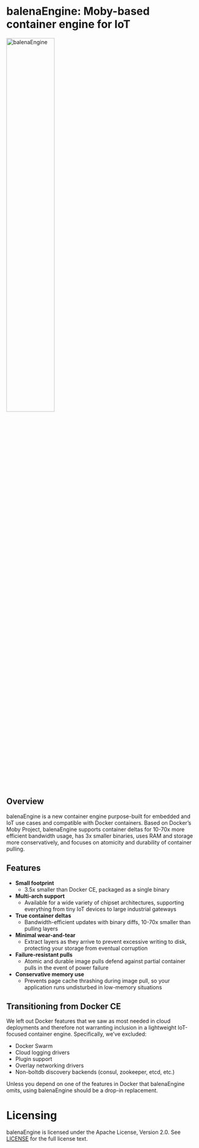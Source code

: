 balenaEngine: Moby-based container engine for IoT
=================================================

<img src="docs/static_files/balena-engine.svg" alt="balenaEngine" width="50%" />

## Overview

balenaEngine is a new container engine purpose-built for embedded and IoT use cases
and compatible with Docker containers. Based on Docker’s Moby Project, balenaEngine
supports container deltas for 10-70x more efficient bandwidth usage, has 3x
smaller binaries, uses RAM and storage more conservatively, and focuses on
atomicity and durability of container pulling.

## Features

- __Small footprint__
	- 3.5x smaller than Docker CE, packaged as a single binary
- __Multi-arch support__
	- Available for a wide variety of chipset architectures, supporting everything from tiny IoT devices to large industrial gateways
- __True container deltas__
	- Bandwidth-efficient updates with binary diffs, 10-70x smaller than pulling layers
- __Minimal wear-and-tear__
	- Extract layers as they arrive to prevent excessive writing to disk, protecting your storage from eventual corruption
- __Failure-resistant pulls__
	- Atomic and durable image pulls defend against partial container pulls in the event of power failure
- __Conservative memory use__
	- Prevents page cache thrashing during image pull, so your application runs undisturbed in low-memory situations

## Transitioning from Docker CE

We left out Docker features that we saw as most needed in cloud deployments and
therefore not warranting inclusion in a lightweight IoT-focused container
engine. Specifically, we’ve excluded:

- Docker Swarm
- Cloud logging drivers
- Plugin support
- Overlay networking drivers
- Non-boltdb discovery backends (consul, zookeeper, etcd, etc.)

Unless you depend on one of the features in Docker that balenaEngine omits, using
balenaEngine should be a drop-in replacement.

Licensing
=========
balenaEngine is licensed under the Apache License, Version 2.0. See
[LICENSE](https://github.com/balena-os/balena-engine/blob/master/LICENSE) for the full
license text.